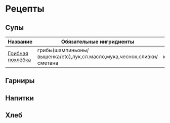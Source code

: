 # Рецепты
## Супы
| Название  | Обязательные ингридиенты  |  Время готовки | Услия  |Калории   |
|---|---|---|---|---|
| [Грибная похлёбка](shroom_soup.md) |  грибы(шампиньоны/вышенка/etc),лук,сл.масло,мука,чеснок,сливки/сметана |  картофель,сельдерей,тимьян |   |   |
## Гарниры
## Напитки
## Хлеб
